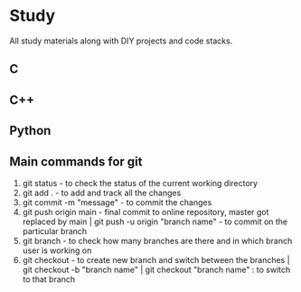 # Study
All study materials along with DIY projects and code stacks.

## C
## C++
## Python

## Main commands for git
1. git status - to check the status of the current working directory
2. git add . - to add and track all the changes
3. git commit -m "message" - to commit the changes
4. git push origin main - final commit to online repository, master got replaced by main | git push -u origin "branch name" - to commit on the particular branch
5. git branch - to check how many branches are there and in which branch user is working on
6. git checkout - to create new branch and switch between the branches | git checkout -b "branch name" | git checkout "branch name" : to switch to that branch